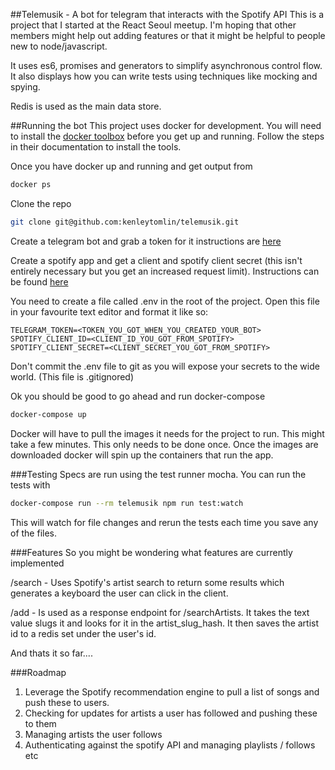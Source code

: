 ##Telemusik - A bot for telegram that interacts with the Spotify API
This is a project that I started at the React Seoul meetup.
I'm hoping that other members might help out adding features or that it
might be helpful to people new to node/javascript.

It uses es6, promises and generators to simplify asynchronous control
flow.  It also displays how you can write tests using techniques like
mocking and spying.

Redis is used as the main data store.

##Running the bot
This project uses docker for development.  You will need to install the
[docker toolbox](https://www.docker.com/products/docker-toolbox) before you get up and running.
Follow the steps in their documentation to install the tools.

Once you have docker up and running and get output from
```sh
docker ps
```

Clone the repo
```sh
git clone git@github.com:kenleytomlin/telemusik.git
```

Create a telegram bot and grab a token for it instructions are
[here](https://core.telegram.org/bots/api#authorizing-your-bot)

Create a spotify app and get a client and spotify client secret (this
isn't entirely necessary but you get an increased request limit).
Instructions can be found
[here](https://developer.spotify.com/web-api/authorization-guide/)

You need to create a file called .env in the root of the project.  Open
this file in your favourite text editor and format it like so:

```
TELEGRAM_TOKEN=<TOKEN_YOU_GOT_WHEN_YOU_CREATED_YOUR_BOT>
SPOTIFY_CLIENT_ID=<CLIENT_ID_YOU_GOT_FROM_SPOTIFY>
SPOTIFY_CLIENT_SECRET=<CLIENT_SECRET_YOU_GOT_FROM_SPOTIFY>
```

Don't commit the .env file to git as you will expose your secrets to the
wide world. (This file is .gitignored)

Ok you should be good to go ahead and run docker-compose

```sh
docker-compose up
```

Docker will have to pull the images it needs for the project to run.
This might take a few minutes.  This only needs to be done once.  Once
the images are downloaded docker will spin up the containers that run
the app.

###Testing
Specs are run using the test runner mocha.  You can run the tests with

```sh
docker-compose run --rm telemusik npm run test:watch
```

This will watch for file changes and rerun the tests each time you save
any of the files.

###Features
So you might be wondering what features are currently implemented

/search - Uses Spotify's artist search to return some results
which generates a keyboard the user can click in the client.

/add - Is used as a response endpoint for /searchArtists.  It takes the
text value slugs it and looks for it in the artist_slug_hash.  It then
saves the artist id to a redis set under the user's id.

And thats it so far....

###Roadmap
1. Leverage the Spotify recommendation engine to pull a list of
songs and push these to users.
2. Checking for updates for artists a user has followed and pushing these to them
3. Managing artists the user follows
4. Authenticating against the spotify API and managing playlists
   / follows etc

